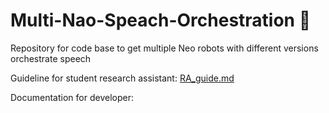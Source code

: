 # Multi-Nao-Speach-Orchestration 🤖️
Repository for code base to get multiple Neo robots with different versions orchestrate speech

Guideline for student research assistant: [RA_guide.md](https://github.com/UvA-CW-Robo-research/Multi-Nao-Speech-Orchestration/blob/main/RA_guide.md)

Documentation for developer: []()
